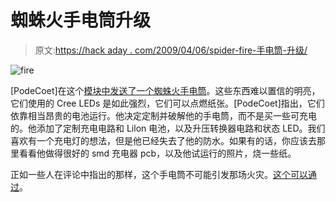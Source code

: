 # 蜘蛛火手电筒升级

> 原文:[https://hack aday . com/2009/04/06/spider-fire-手电筒-升级/](https://hackaday.com/2009/04/06/spider-fire-flashlight-upgrade/)

![fire](../Images/83068aa16bf54f74fb0b5c2f2a6d6656.png "fire")

[PodeCoet]在这个[模块中发送了一个蜘蛛火手电筒](http://podecoet.org/tutorials/uberCREE/)。这些东西难以置信的明亮，它们使用的 Cree LEDs 是如此强烈，它们可以点燃纸张。[PodeCoet]指出，它们依靠相当昂贵的电池运行。他决定定制并破解他的手电筒，而不是买一些可充电的。他添加了定制充电电路和 Lilon 电池，以及升压转换器电路和状态 LED。我们喜欢有一个充电灯的想法，但是他已经失去了他的防水。如果有的话，你应该去那里看看他做得很好的 smd 充电器 pcb，以及他试运行的照片，烧一些纸。

正如一些人在评论中指出的那样，这个手电筒不可能引发那场火灾。[这个可以通过](http://www.wickedlasers.com/lasers/Wicked_Lights-74-0.html)。